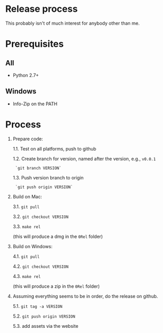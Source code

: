 # Release process

This probably isn't of much interest for anybody other than me.

# Prerequisites

## All

- Python 2.7+

## Windows

- Info-Zip on the PATH

# Process

1. Prepare code:

   1.1. Test on all platforms, push to github
   
   1.2. Create branch for version, named after the version, e.g., `v0.0.1`
   
        `git branch VERSION`
   
   1.3. Push version branch to origin
   
        `git push origin VERSION`

2. Build on Mac:

   3.1. `git pull`
   
   3.2. `git checkout VERSION`
   
   3.3. `make rel`
   
   (this will produce a dmg in the `0Rel` folder)
   
3. Build on Windows:

   4.1. `git pull`
   
   4.2. `git checkout VERSION`
   
   4.3. `make rel`
   
   (this will produce a zip in the `0Rel` folder)

5. Assuming everything seems to be in order, do the release on github.

   5.1. `git tag -a VERSION`
   
   5.2. `git push origin VERSION`
   
   5.3. add assets via the website
